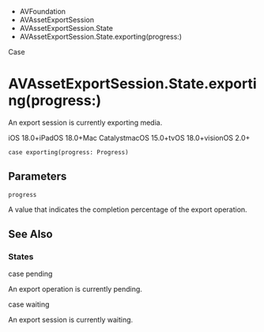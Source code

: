 

- AVFoundation
- AVAssetExportSession
- AVAssetExportSession.State
-  AVAssetExportSession.State.exporting(progress:) 

Case

# AVAssetExportSession.State.exporting(progress:)

An export session is currently exporting media.

iOS 18.0+iPadOS 18.0+Mac CatalystmacOS 15.0+tvOS 18.0+visionOS 2.0+

``` source
case exporting(progress: Progress)
```

## Parameters 

`progress`  

A value that indicates the completion percentage of the export operation.

## See Also

### States

case pending

An export operation is currently pending.

case waiting

An export session is currently waiting.

